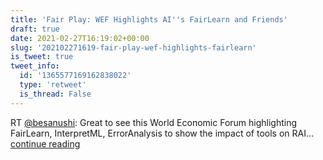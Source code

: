 ```yaml
---
title: 'Fair Play: WEF Highlights AI''s FairLearn and Friends'
draft: true
date: 2021-02-27T16:19:02+00:00
slug: '202102271619-fair-play-wef-highlights-fairlearn'
is_tweet: true
tweet_info:
  id: '1365577169162838022'
  type: 'retweet'
  is_thread: False
---
```




RT [@besanushi](https://x.com/besanushi): Great to see this World Economic Forum highlighting FairLearn, InterpretML, ErrorAnalysis to show the impact of tools on RAI… [continue reading](https://x.com/sytelus/status/1365577169162838022)
